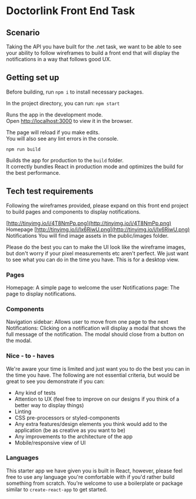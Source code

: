# Doctorlink Front End Task

## Scenario

Taking the API you have built for the .net task, we want to be able to see your ability to follow wireframes to build a front end that will display the notifications in a way that follows good UX.

## Getting set up

Before building, run `npm i` to install necessary packages.

In the project directory, you can run:
`npm start`

Runs the app in the development mode.<br>
Open [http://localhost:3000](http://localhost:3000) to view it in the browser.

The page will reload if you make edits.<br>
You will also see any lint errors in the console.

`npm run build`

Builds the app for production to the `build` folder.<br>
It correctly bundles React in production mode and optimizes the build for the best performance.

## Tech test requirements

Following the wireframes provided, please expand on this front end project to build pages and components to display notifications.

[http://tinyimg.io/i/4T8NmPp.png](http://tinyimg.io/i/4T8NmPp.png) Homepage
[http://tinyimg.io/i/Ix6RiwU.png](http://tinyimg.io/i/Ix6RiwU.png) Notifications
You will find image assets in the public/images folder.

Please do the best you can to make the UI look like the wireframe images, but don't worry if your pixel measurements etc aren't perfect. We just want to see what you can do in the time you have.
This is for a desktop view.

### Pages

Homepage: A simple page to welcome the user
Notifications page: The page to display notifications.

### Components

Navigation sidebar: Allows user to move from one page to the next
Notifications: Clicking on a notification will display a modal that shows the full message of the notification. The modal should close from a button on the modal.

### Nice - to - haves

We're aware your time is limited and just want you to do the best you can in the time you have.
The following are not essential criteria, but would be great to see you demonstrate if you can:

- Any kind of tests
- Attention to UX (feel free to improve on our designs if you think of a better way to display things)
- Linting
- CSS pre-processors or styled-components
- Any extra features/design elements you think would add to the application (be as creative as you want to be)
- Any improvements to the architecture of the app
- Mobile/responsive view of UI

### Languages

This starter app we have given you is built in React, however, please feel free to use any language you're comfortable with if you'd rather build something from scratch. You're welcome to use a boilerplate or package similar to `create-react-app` to get started.
